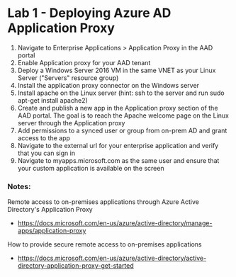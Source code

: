 # Lab 1 - Deploying Azure AD Application Proxy

1. Navigate to Enterprise Applications > Application Proxy in the AAD portal
2. Enable Application proxy for your AAD tenant
3. Deploy a Windows Server 2016 VM in the same VNET as your Linux Server ("Servers" resource group)
4. Install the application proxy connector on the Windows server
5. Install apache on the Linux server (hint: ssh to the server and run sudo apt-get install apache2)
6. Create and publish a new app in the Application proxy section of the AAD portal. The goal is to reach the Apache welcome page on the Linux server through the Application proxy
6. Add permissions to a synced user or group from on-prem AD and grant access to the app
7. Navigate to the external url for your enterprise application and verify that you can sign in
8. Navigate to myapps.microsoft.com as the same user and ensure that your custom application is available on the screen


### Notes:

Remote access to on-premises applications through Azure Active Directory's Application Proxy
* https://docs.microsoft.com/en-us/azure/active-directory/manage-apps/application-proxy

How to provide secure remote access to on-premises applications
* https://docs.microsoft.com/en-us/azure/active-directory/active-directory-application-proxy-get-started
